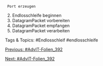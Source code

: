      Port erzeugen
  2. Endlosschleife  beginnen
  3. DatagramPacket  vorbereiten
  4. DatagramPacket  empfangen
  5. DatagramPacket  verarbeiten

   Tags & Topics:
   #Endlosschleif
   #endlosschleife

[Previous: #AdvIT-Folien_392](AdvIT-Folien_392.md)

[Next: #AdvIT-Folien_392](AdvIT-Folien_392.md)